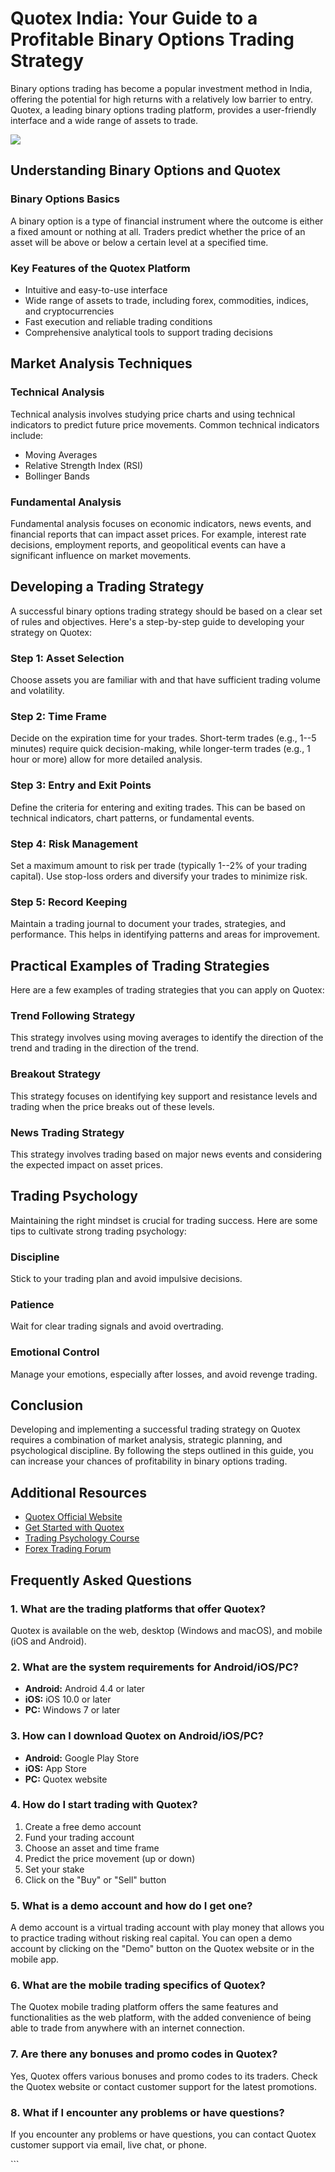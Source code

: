 # Quotex India: Your Guide to a Profitable Binary Options Trading Strategy

Binary options trading has become a popular investment method in India,
offering the potential for high returns with a relatively low barrier to
entry. Quotex, a leading binary options trading platform, provides a
user-friendly interface and a wide range of assets to trade.

[![](https://static.quotex.io/files/4_en/300_250.jpg)](https://traff.sbs/brokerqxlid)

## Understanding Binary Options and Quotex

### Binary Options Basics

A binary option is a type of financial instrument where the outcome is
either a fixed amount or nothing at all. Traders predict whether the
price of an asset will be above or below a certain level at a specified
time.

### Key Features of the Quotex Platform

-   Intuitive and easy-to-use interface
-   Wide range of assets to trade, including forex, commodities,
    indices, and cryptocurrencies
-   Fast execution and reliable trading conditions
-   Comprehensive analytical tools to support trading decisions

## Market Analysis Techniques

### Technical Analysis

Technical analysis involves studying price charts and using technical
indicators to predict future price movements. Common technical
indicators include:

-   Moving Averages
-   Relative Strength Index (RSI)
-   Bollinger Bands

### Fundamental Analysis

Fundamental analysis focuses on economic indicators, news events, and
financial reports that can impact asset prices. For example, interest
rate decisions, employment reports, and geopolitical events can have a
significant influence on market movements.

## Developing a Trading Strategy

A successful binary options trading strategy should be based on a clear
set of rules and objectives. Here\'s a step-by-step guide to developing
your strategy on Quotex:

### Step 1: Asset Selection

Choose assets you are familiar with and that have sufficient trading
volume and volatility.

### Step 2: Time Frame

Decide on the expiration time for your trades. Short-term trades (e.g.,
1--5 minutes) require quick decision-making, while longer-term trades
(e.g., 1 hour or more) allow for more detailed analysis.

### Step 3: Entry and Exit Points

Define the criteria for entering and exiting trades. This can be based
on technical indicators, chart patterns, or fundamental events.

### Step 4: Risk Management

Set a maximum amount to risk per trade (typically 1--2% of your trading
capital). Use stop-loss orders and diversify your trades to minimize
risk.

### Step 5: Record Keeping

Maintain a trading journal to document your trades, strategies, and
performance. This helps in identifying patterns and areas for
improvement.

## Practical Examples of Trading Strategies

Here are a few examples of trading strategies that you can apply on
Quotex:

### Trend Following Strategy

This strategy involves using moving averages to identify the direction
of the trend and trading in the direction of the trend.

### Breakout Strategy

This strategy focuses on identifying key support and resistance levels
and trading when the price breaks out of these levels.

### News Trading Strategy

This strategy involves trading based on major news events and
considering the expected impact on asset prices.

## Trading Psychology

Maintaining the right mindset is crucial for trading success. Here are
some tips to cultivate strong trading psychology:

### Discipline

Stick to your trading plan and avoid impulsive decisions.

### Patience

Wait for clear trading signals and avoid overtrading.

### Emotional Control

Manage your emotions, especially after losses, and avoid revenge
trading.

## Conclusion

Developing and implementing a successful trading strategy on Quotex
requires a combination of market analysis, strategic planning, and
psychological discipline. By following the steps outlined in this guide,
you can increase your chances of profitability in binary options
trading.

## Additional Resources

-   [Quotex Official Website](\%22https://www.quotex.com/\%22)
-   [Get Started with Quotex](\%22https://traff.sbs/brokerqxsignup\%22)
-   [Trading Psychology
    Course](\%22https://www.babypips.com/learn/forex/trading-psychology\%22)
-   [Forex Trading Forum](\%22https://www.forexfactory.com/forums\%22)

## Frequently Asked Questions

### 1. What are the trading platforms that offer Quotex?

Quotex is available on the web, desktop (Windows and macOS), and mobile
(iOS and Android).

### 2. What are the system requirements for Android/iOS/PC?

-   **Android:** Android 4.4 or later
-   **iOS:** iOS 10.0 or later
-   **PC:** Windows 7 or later

### 3. How can I download Quotex on Android/iOS/PC?

-   **Android:** Google Play Store
-   **iOS:** App Store
-   **PC:** Quotex website

### 4. How do I start trading with Quotex?

1.  Create a free demo account
2.  Fund your trading account
3.  Choose an asset and time frame
4.  Predict the price movement (up or down)
5.  Set your stake
6.  Click on the "Buy" or "Sell" button

### 5. What is a demo account and how do I get one?

A demo account is a virtual trading account with play money that allows
you to practice trading without risking real capital. You can open a
demo account by clicking on the "Demo" button on the Quotex
website or in the mobile app.

### 6. What are the mobile trading specifics of Quotex?

The Quotex mobile trading platform offers the same features and
functionalities as the web platform, with the added convenience of being
able to trade from anywhere with an internet connection.

### 7. Are there any bonuses and promo codes in Quotex?

Yes, Quotex offers various bonuses and promo codes to its traders. Check
the Quotex website or contact customer support for the latest
promotions.

### 8. What if I encounter any problems or have questions?

If you encounter any problems or have questions, you can contact Quotex
customer support via email, live chat, or phone.

\`\`\`

